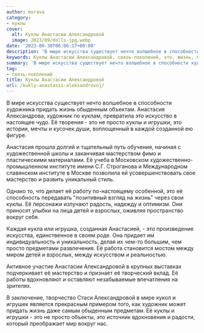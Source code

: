 ```yaml
---
author: morava
category:
- куклы
cover:
  alt: Куклы Анастасии Александровой
  image: 2023/09/dolls-jpg.webp
date: '2023-09-30T06:06:17+00:00'
description: 'В мире искусства существует нечто волшебное в способности художника придать жизнь обыденным объектам. Анастасия Александрова, художник по куклам,...'
keywords: Куклы Анастасии Александровой, связь-поколений, это, жизнь, просто, куклы, мире, искусства, придать, обыденным, анастасия, художник, игрушки, институте, мастерство, детей, взрослых
summary: 'В мире искусства существует нечто волшебное в способности художника придать жизнь обыденным объектам. Анастасия Александрова, художник по куклам,...'
tag:
- связь-поколений
title: Куклы Анастасии Александровой
url: /kukly-anastasii-aleksandrovoj/
---
```


В мире искусства существует нечто волшебное в способности художника придать жизнь обыденным объектам. Анастасия Александрова, художник по куклам, превратила это искусство в настоящее чудо. Её творения \- это не просто куклы и игрушки, это истории, мечты и кусочек души, воплощенный в каждой созданной ею фигуре.

Анастасия прошла долгий и тщательный путь обучения, начиная с художественной школы и заканчивая мастерством фимо и пластическими материалами. Её учеба в Московском художественно-промышленном институте имени С.Г. Строганова и Международном славянском институте в Москве позволила ей усовершенствовать свое мастерство и развить уникальный стиль.

Однако то, что делает её работу по-настоящему особенной, это её способность передавать "позитивный взгляд на жизнь" через свои куклы. Её персонажи излучают радость, надежду и оптимизм. Они приносят улыбки на лица детей и взрослых, оживляя пространство вокруг себя.

Каждая кукла или игрушка, созданная Анастасией, \- это произведение искусства, единственное в своем роде. Она придает им индивидуальность и уникальность, делая их чем-то большим, чем просто предметами развлечения. Её работа становится мостом между миром детей и взрослых, между искусством и реальностью.

Активное участие Анастасии Александровой в крупных выставках подчеркивает её мастерство и признает её творческий вклад. Её работы вдохновляют и оставляют незабываемые впечатления на зрителях.

В заключение, творчество Стаси Александровой в мире кукол и игрушек является прекрасным примером того, как художник может придать жизнь даже самым обыденным предметам. Её куклы и игрушки \- это не просто объекты, это источник вдохновения и радости, который преображает мир вокруг нас.